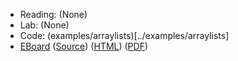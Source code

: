 * Reading: (None)
* Lab: (None)
* Code: (examples/arraylists)[../examples/arraylists]
* [EBoard](../eboards/27.md) 
  ([Source](../eboards/27.md))
  ([HTML](../eboards/27.html))
  ([PDF](../eboards/27.pdf))
